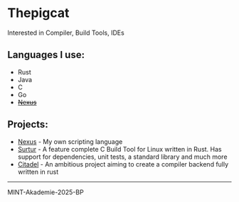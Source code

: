 # Thepigcat

Interested in Compiler, Build Tools, IDEs

## Languages I use:
- Rust
- Java
- C
- Go
- ~~[Nexus](https://github.com/Isible/nexus)~~

## Projects:

- [Nexus](https://github.com/Isible/nexus) - My own scripting language
- [Surtur](https://github.com/Nordic-C/surtur) - A feature complete C Build Tool for Linux written in Rust. Has support for dependencies, unit tests, a standard library and much more
- [Citadel](https://github.com/Isible/citadel) - An ambitious project aiming to create a compiler backend fully written in rust

---

MINT-Akademie-2025-BP
